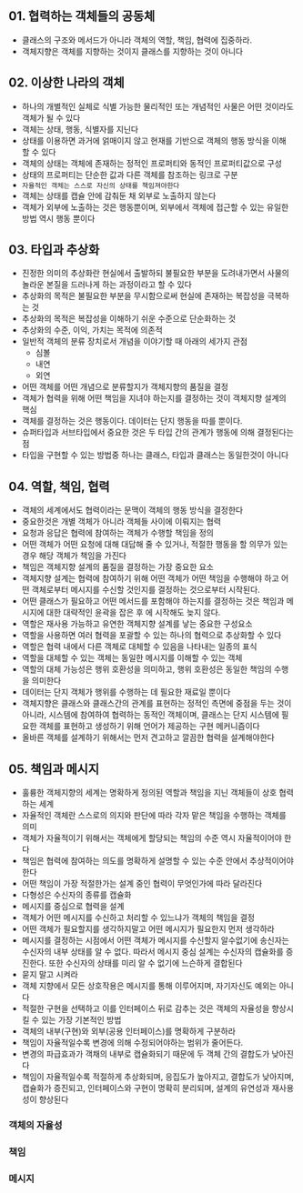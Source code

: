 ## 01. 협력하는 객체들의 공동체
- 클래스의 구조와 메서드가 아니라 객체의 역할, 책임, 협력에 집중하라.
- 객체지향은 객체를 지향하는 것이지 클래스를 지향하는 것이 아니다

## 02. 이상한 나라의 객체
- 하나의 개별적인 실체로 식별 가능한 물리적인 또는 개념적인 사물은 어떤 것이라도 객체가 될 수 있다
- 객체는 상태, 행동, 식별자를 지닌다
- 상태를 이용하면 과거에 얽매이지 않고 현재를 기반으로 객체의 행동 방식을 이해 할 수 있다
- 객체의 상태는 객체에 존재하는 정적인 프로퍼티와 동적인 프로퍼티값으로 구성
- 상태의 프로퍼티는 단순한 값과 다른 객체를 참조하는 링크로 구분
- `자율적인 객체는 스스로 자신의 상태를 책임져야한다`
- 객체는 상태를 캡슐 안에 감춰둔 채 외부로 노출하지 않는다
- 객체가 외부에 노출하는 것은 행동뿐이며, 외부에서 객체에 접근할 수 있는 유일한 방법 역시 행동 뿐이다

## 03. 타입과 추상화
- 진정한 의미의 추상화란 현실에서 출발하되 불필요한 부분을 도려내가면서 사물의 놀라운 본질을 드러나게 하는 과정이라고 할 수 있다
- 추상화의 목적은 불필요한 부분을 무시함으로써 현실에 존재하는 복잡성을 극복하는 것
- 추상화의 목적은 복잡성을 이해하기 쉬운 수준으로 단순화하는 것
- 추상화의 수준, 이익, 가치는 목적에 의존적
- 일반적 객체의 분류 장치로서 개념을 이야기할 때 아래의 세가지 관점
    - 심볼
    - 내연
    - 외연
- 어떤 객체를 어떤 개념으로 분류할지가 객체지향의 품질을 결정
- 객체가 협력을 위해 어떤 책임을 지녀야 하는지를 결정하는 것이 객체지향 설계의 핵심
- 객체를 결정하는 것은 행동이다. 데이터는 단지 행동을 따를 뿐이다.
- 슈퍼타입과 서브타입에서 중요한 것은 두 타입 간의 관계가 행동에 의해 결정된다는 점
- 타입을 구현할 수 있는 방법중 하나는 클래스, 타입과 클래스는 동일한것이 아니다

## 04. 역할, 책임, 협력
- 객체의 세계에서도 협력이라는 문맥이 객체의 행동 방식을 결정한다
- 중요한것은 개별 객체가 아니라 객체들 사이에 이뤄지는 협력
- 요청과 응답은 협력에 참여하는 객체가 수행할 책임을 정의
- 어떤 객체가 어떤 요청에 대해 대답해 줄 수 있거나, 적절한 행동을 할 의무가 있는 경우 해당 객체가 책임을 가진다
- 책임은 객체지향 설계의 품질을 결정하는 가장 중요한 요소
- 객체지향 설계는 협력에 참여하기 위해 어떤 객체가 어떤 책임을 수행해야 하고 어떤 객체로부터 메시지를 수신할 것인지를 결정하는 것으로부터 시작된다.
- 어떤 클래스가 필요하고 어떤 메서드를 포함해야 하는지를 결정하는 것은 책임과 메시지에 대한 대략적인 윤곽을 잡은 후 에 시작해도 늦지 않다.
- 역할은 재사용 가능하고 유연한 객체지향 설계를 낳는 중요한 구성요소
- 역할을 사용하면 여러 협력을 포괄할 수 있는 하나의 협력으로 추상화할 수 있다
- 역할은 협력 내에서 다른 객체로 대체할 수 있음을 나타내는 일종의 표식
- 역할을 대체할 수 있는 객체는 동일한 메시지를 이해할 수 있는 객체
- 역할의 대체 가능성은 행위 호환성을 의미하고, 행위 호환성은 동일한 책임의 수행을 의미한다
- 데이터는 단지 객체가 행위를 수행하는 데 필요한 재료일 뿐이다
- 객체지향은 클래스와 클래스간의 관계를 표현하는 정적인 측면에 중점을 두는 것이 아니라, 시스템에 참여하여 협력하는 동적인 객체이며, 클래스는 단지 시스템에 필요한 객체를 표현하고 생성하기 위해 언어가 제공하는 구현 메커니즘이다
- 올바른 객체를 설계하기 위해서는 먼저 견고하고 깔끔한 협력을 설계해야한다

## 05. 책임과 메시지
- 훌륭한 객체지향의 세계는 명확하게 정의된 역할과 책임을 지닌 객체들이 상호 협력하는 세계
- 자율적인 객체란 스스로의 의지와 판단에 따라 각자 맡은 책임을 수행하는 객체를 의미
- 객체가 자율적이기 위해서는 객체에게 할당되는 책임의 수준 역시 자율적이어야 한다
- 책임은 협력에 참여하는 의도를 명확하게 설명할 수 있는 수준 안에서 추상적이어야 한다
- 어떤 책임이 가장 적절한가는 설계 중인 협력이 무엇인가에 따라 달라진다
- 다형성은 수신자의 종류를 캡슐화
- 메시지를 중심으로 협력을 설계
- 객체가 어떤 메시지를 수신하고 처리할 수 있느냐가 객체의 책임을 결정
- 어떤 객체가 필요할지를 생각하지말고 어떤 메시지가 필요한지 먼저 생각하라
- 메시지를 결정하는 시점에서 어떤 객체가 메시지를 수신할지 알수없기에 송신자는 수신자의 내부 상태를 알 수 없다. 따라서 메시지 중심 설계는 수신자의 캡슐화를 증진한다. 또한 수신자의 상태를 미리 알 수 없기에 느슨하게 결합된다
- 묻지 말고 시켜라
- 객체 지향에서 모든 상호작용은 메시지를 통해 이루어지며, 자기자신도 예외는 아니다
- 적절한 구현을 선택하고 이를 인터페이스 뒤로 감추는 것은 객체의 자율성을 향상시킬 수 있는 가장 기본적인 방법 
- 객체의 내부(구현)와 외부(공용 인터페이스)를 명확하게 구분하라
- 책임이 자율적일수록 변경에 의해 수정되어야하는 범위가 줄어든다.
- 변경의 파급효과가 객채의 내부로 캡슐화되기 때문에 두 객체 간의 결합도가 낮아진다
- 책임이 자율적일수록 적절하게 추상화되며, 응집도가 높아지고, 결합도가 낮아지며, 캡슐화가 증진되고, 인터페이스와 구현이 명확히 분리되며, 설계의 유연성과 재사용성이 향상된다


### 객체의 자율성
### 책임
### 메시지
